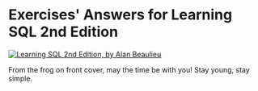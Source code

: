 # Exercises' Answers for Learning SQL 2nd Edition
  
[![Learning SQL 2nd Edition, by Alan Beaulieu](http://akamaicovers.oreilly.com/images/9780596520830/cat.gif)](https://www.safaribooksonline.com/library/view/title/9780596801847//)
  
From the frog on front cover, may the time be with you! Stay young, stay simple.

